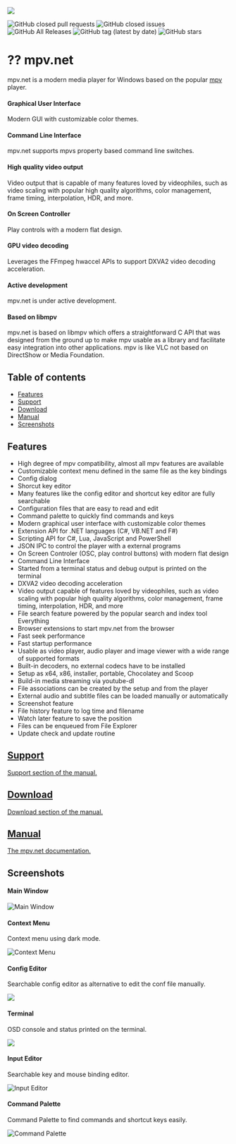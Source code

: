 
![](https://raw.githubusercontent.com/stax76/mpv.net/master/img/mpvnet.png)

![GitHub closed pull requests](https://img.shields.io/github/issues-pr-closed/stax76/mpv.net) ![GitHub closed issues](https://img.shields.io/github/issues-closed/stax76/mpv.net) ![GitHub All Releases](https://img.shields.io/github/downloads/stax76/mpv.net/total) ![GitHub tag (latest by date)](https://img.shields.io/github/tag-date/stax76/mpv.net) ![GitHub stars](https://img.shields.io/github/stars/stax76/mpv.net)

?? mpv.net
==========

mpv.net is a modern media player for Windows based on the popular [mpv](https://mpv.io) player.


#### Graphical User Interface

Modern GUI with customizable color themes.


#### Command Line Interface

mpv.net supports mpvs property based command line switches.


#### High quality video output

Video output that is capable of many features loved by videophiles, such as video scaling with popular high quality algorithms, color management, frame timing, interpolation, HDR, and more.


#### On Screen Controller

Play controls with a modern flat design.


#### GPU video decoding

Leverages the FFmpeg hwaccel APIs to support DXVA2 video decoding acceleration.


#### Active development

mpv.net is under active development.


#### Based on libmpv

mpv.net is based on libmpv which offers a straightforward C API that was designed from the ground up to make mpv usable as a library and facilitate easy integration into other applications. mpv is like VLC not based on DirectShow or Media Foundation. 


Table of contents
-----------------

- [Features](#features)
- [Support](#support)
- [Download](#download)
- [Manual](#manual)
- [Screenshots](#screenshots)


Features
--------

- High degree of mpv compatibility, almost all mpv features are available
- Customizable context menu defined in the same file as the key bindings
- Config dialog
- Shorcut key editor
- Many features like the config editor and shortcut key editor are fully searchable
- Configuration files that are easy to read and edit
- Command palette to quickly find commands and keys
- Modern graphical user interface with customizable color themes
- Extension API for .NET languages (C#, VB.NET and F#)
- Scripting API for C#, Lua, JavaScript and PowerShell
- JSON IPC to control the player with a external programs
- On Screen Controler (OSC, play control buttons) with modern flat design
- Command Line Interface
- Started from a terminal status and debug output is printed on the terminal
- DXVA2 video decoding acceleration
- Video output capable of features loved by videophiles, such as video scaling with popular high quality algorithms, color management, frame timing, interpolation, HDR, and more
- File search feature powered by the popular search and index tool Everything
- Browser extensions to start mpv.net from the browser
- Fast seek performance
- Fast startup performance
- Usable as video player, audio player and image viewer with a wide range of supported formats
- Built-in decoders, no external codecs have to be installed
- Setup as x64, x86, installer, portable, Chocolatey and Scoop
- Build-in media streaming via youtube-dl
- File associations can be created by the setup and from the player
- External audio and subtitle files can be loaded manually or automatically
- Screenshot feature
- File history feature to log time and filename
- Watch later feature to save the position
- Files can be enqueued from File Explorer
- Update check and update routine


## [Support](Manual.md#support)

[Support section of the manual.](Manual.md#support)


## [Download](Manual.md#download)

[Download section of the manual.](Manual.md#download)


## [Manual](Manual.md)

[The mpv.net documentation.](Manual.md)


Screenshots
-----------

#### Main Window

![Main Window](https://raw.githubusercontent.com/stax76/mpv.net/master/img/Main.png)


#### Context Menu

Context menu using dark mode.

![Context Menu](https://raw.githubusercontent.com/stax76/mpv.net/master/img/Menu.png)


#### Config Editor

Searchable config editor as alternative to edit the conf file manually.

![](https://raw.githubusercontent.com/stax76/mpv.net/master/img/ConfEditor.png)


#### Terminal

OSD console and status printed on the terminal.

![](https://raw.githubusercontent.com/stax76/mpv.net/master/img/Terminal.png)


#### Input Editor

Searchable key and mouse binding editor.

![Input Editor](https://raw.githubusercontent.com/stax76/mpv.net/master/img/InputEditor.png)


#### Command Palette

Command Palette to find commands and shortcut keys easily.

![Command Palette](https://raw.githubusercontent.com/stax76/mpv.net/master/img/CommandPalette.png)
